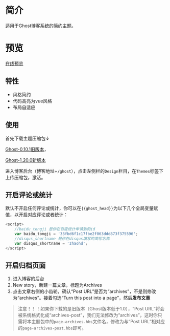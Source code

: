 # 简介

适用于Ghost博客系统的简约主题。

# 预览

[在线预览](https://zhaohaodang.com/blog/)

## 特性

* 风格简约
* 代码高亮为vue风格
* 布局自适应

## 使用

首先下载主题压缩包↓

[Ghost-0.10.1旧版本](https://github.com/zhaohaodang/ghost-theme-tiny/archive/1.0.0.zip)，

[Ghost-1.20.0新版本](https://github.com/zhaohaodang/ghost-theme-tiny/archive/1.1.0.zip)

进入博客后台（博客地址+`/ghost`），点击左侧栏的`Design`栏目，在`Themes`标签下上传压缩包，激活。

## 开启评论或统计
默认不开启任何评论或统计，你可以在`{{ghost_head}}`为以下几个全局变量赋值，以开启对应评论或者统计：

```javascript
<script>
	//baidu_tongji 是你在百度统计申请到的id
    var baidu_tongji = '33fbd6f1c17fbe2f063ddd873f375596';
    //disqus_shortname 是你在disqus填写的简写名称
    var disqus_shortname = 'zhaohd';
</script>
```
## 开启归档页面
1. 进入博客的后台
2. New story，新建一篇文章，标题为Archives
3. 点击文章右侧的小齿轮，确认“Post URL”是否为“archives”，不是则修改为“archives”。接着勾选“Turn this post into a page”，然后**发布文章**
> 注意！！！如果你下载的是旧版本（Ghost版本低于1.0），“Post URL”将会被系统格式化成“archives-post”，我们无法修改为“archives”，这时你只需将本主题包中的`page-archives.hbs`文件名，修改为与“Post URL”相对应的`page-archives-post.hbs`即可。
